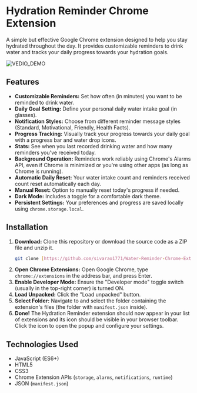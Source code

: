 # Hydration Reminder Chrome Extension

A simple but effective Google Chrome extension designed to help you stay hydrated throughout the day. It provides customizable reminders to drink water and tracks your daily progress towards your hydration goals.

![VEDIO_DEMO](https://drive.google.com/uc?export=view&id=1B5kAAKJGTJvXseAaqHNHmZ5QDD801144)

## Features

* **Customizable Reminders:** Set how often (in minutes) you want to be reminded to drink water.
* **Daily Goal Setting:** Define your personal daily water intake goal (in glasses).
* **Notification Styles:** Choose from different reminder message styles (Standard, Motivational, Friendly, Health Facts).
* **Progress Tracking:** Visually track your progress towards your daily goal with a progress bar and water drop icons.
* **Stats:** See when you last recorded drinking water and how many reminders you've received today.
* **Background Operation:** Reminders work reliably using Chrome's Alarms API, even if Chrome is minimized or you're using other apps (as long as Chrome is running).
* **Automatic Daily Reset:** Your water intake count and reminders received count reset automatically each day.
* **Manual Reset:** Option to manually reset today's progress if needed.
* **Dark Mode:** Includes a toggle for a comfortable dark theme.
* **Persistent Settings:** Your preferences and progress are saved locally using `chrome.storage.local`.

## Installation

1.  **Download:** Clone this repository or download the source code as a ZIP file and unzip it.
    ```bash
    git clone [https://github.com/sivarao1771/Water-Reminder-Chrome-Extension.git](https://github.com/sivarao1771/Water-Reminder-Chrome-Extension.git)
    ```
2.  **Open Chrome Extensions:** Open Google Chrome, type `chrome://extensions` in the address bar, and press Enter.
3.  **Enable Developer Mode:** Ensure the "Developer mode" toggle switch (usually in the top-right corner) is turned ON.
4.  **Load Unpacked:** Click the "Load unpacked" button.
5.  **Select Folder:** Navigate to and select the folder containing the extension's files (the folder with `manifest.json` inside).
6.  **Done!** The Hydration Reminder extension should now appear in your list of extensions and its icon should be visible in your browser toolbar. Click the icon to open the popup and configure your settings.

## Technologies Used

* JavaScript (ES6+)
* HTML5
* CSS3
* Chrome Extension APIs (`storage`, `alarms`, `notifications`, `runtime`)
* JSON (`manifest.json`)

